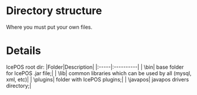 # Directory structure #

Where you must put your own files.


# Details #

IcePOS root dir:
|Folder|Description|
|:-----|:----------|
|  \bin\| base folder for IcePOS .jar file;|
|  \lib\| common libraries which can be used by all (mysql, xml, etc)|
|  \plugins\| folder with IcePOS plugins;|
|  \javapos\| javapos drivers directory;|